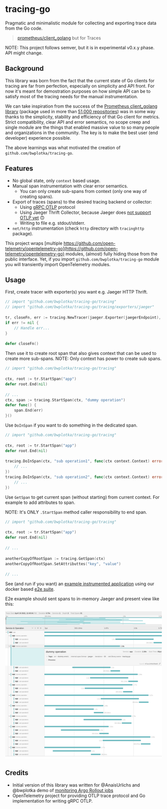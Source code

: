 # tracing-go

Pragmatic and minimalistic module for collecting and exporting trace data from the Go code.

> [prometheus/client_golang](https://github.com/prometheus/client_golang) but for Traces

NOTE: This project follows semver, but it is in experimental v0.x.y phase. API might change.

## Background

This library was born from the fact that the current state of Go clients for tracing are far from perfection, especially on simplicity and API front. For now it's meant for demostration purposes on how simple API can be to satisfy most of the tracing needs for the manual instrumentation.

We can take inspiration from the success of the [Prometheus client_golang library](https://github.com/prometheus/client_golang) (package used in more than [51,000 repositories](https://github.com/prometheus/client_golang/network/dependents?package_id=UGFja2FnZS0yMjY0ODEyOTE4)) was in some way thanks to the simplicity, stability and efficiency of that Go client for metrics. Strict compatibility, clear API and error semantics, no scope creep and single module are the things that enabled massive value to so many people and organizations in the community. The key is to make the best user (end developer) experience possible.

The above learnings was what motivated the creation of `github.com/bwplotka/tracing-go`.

## Features

* No global state, only `context` based usage.
* Manual span instrumentation with clear error semantics.
  * You can only create sub-spans from context (only one way of creating spans).
* Export of traces (spans) to the desired tracing backend or collector:
  * Using [gRPC OTLP](https://github.com/open-telemetry/opentelemetry-specification/blob/main/specification/protocol/otlp.md) protocol
  * Using Jaeger Thrift Collector, because Jaeger does [not support OTLP yet](https://github.com/jaegertracing/jaeger/issues/3625) 🙃
  * Writing to file e.g. stdout/stderr.
* `net/http` instrumentation (check `http` directory with `tracinghttp` package).

This project wraps [multiple https://github.com/open-telemetry/opentelemetry-go](https://github.com/open-telemetry/opentelemetry-go) modules, (almost) fully hiding those from the public interface. Yet, if you import `github.com/bwplotka/tracing-go` module you will transiently import OpenTelemetry modules.

## Usage

First, create tracer with exporter(s) you want e.g. Jaeger HTTP Thrift.

```go
// import "github.com/bwplotka/tracing-go/tracing"
// import "github.com/bwplotka/tracing-go/tracing/exporters/jaeger"

tr, closeFn, err := tracing.NewTracer(jaeger.Exporter(jaegerEndpoint), tracing.WithServiceName("app"))
if err != nil {
	// Handle err...
}

defer closeFn()
```

Then use it to create root span that also gives context that can be used to create more sub-spans. 
NOTE: Only context has power to create sub spans.

```go
// import "github.com/bwplotka/tracing-go/tracing"

ctx, root := tr.StartSpan("app")
defer root.End(nil)

// ...
ctx, span := tracing.StartSpan(ctx, "dummy operation")
defer func() {
	span.End(err)
}()
```

Use `DoInSpan` if you want to do something in the dedicated span. 

```go
// import "github.com/bwplotka/tracing-go/tracing"

ctx, root := tr.StartSpan("app")
defer root.End(nil)

tracing.DoInSpan(ctx, "sub operation1", func(ctx context.Context) error {
	// ...
})
tracing.DoInSpan(ctx, "sub operation2", func(ctx context.Context) error { 
	// ...
})
```

Use `GetSpan` to get current span (without starting) from current context. For example to add attributes to span.

NOTE: It's ONLY `.StartSpan` method caller responsibility to end span.

```go
// import "github.com/bwplotka/tracing-go/tracing"

ctx, root := tr.StartSpan("app")
defer root.End(nil)

// ...

anotherCopyOfRootSpan := tracing.GetSpan(ctx)
anotherCopyOfRootSpan.SetAttributtes("key", "value")

// ...
```

See (and run if you want) an [example instrumented application](https://github.com/bwplotka/tracing-go/blob/e4932502118d0cf62706a342c04107b0727cd230/tracing/tracing_e2e_test.go#L78) using our docker based [e2e suite](https://github.com/efficientgo/e2e).  

E2e example should sent spans to in-memory Jaeger and present view like this: 

![jaeger](tracing-go-jaeger.png)

## Credits

* Initial version of this library was written for @AnaisUrlichs and @bwplotka demo of [monitoring Argo Rollout jobs](https://github.com/AnaisUrlichs/observe-argo-rollout/blob/main/app/tracing/tracing.go)
* OpenTelemetry project for providing OTLP trace protocol and Go implementation for writing gRPC OTLP.
